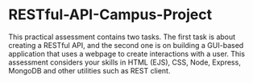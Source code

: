 # RESTful-API-Campus-Project

This practical assessment contains two tasks. The first task is about creating a RESTful API, and the second one is on building a GUI-based application that uses a webpage to create interactions with a user. This assessment considers your skills in HTML (EJS), CSS, Node, Express, MongoDB and other utilities such as REST client.

